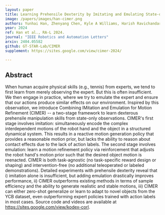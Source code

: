 ```yaml
---
layout: paper
title: Learning Prehensile Dexterity by Imitating and Emulating State-only Observations
image: /papers/images/han-cimer.png
authors: Yunhai Han, Zhenyang Chen, Kyle A Williams, Harish Ravichandar
year: 2024
ref: Han et al., RA-L 2024.
journal: "IEEE Robotics and Automation Letters"
arxiv: 2404.05582
github: GT-STAR-Lab/CIMER
supplement: https://sites.google.com/view/cimer-2024/

---
```


## Abstract

When human acquire physical skills (e.g., tennis) from experts, we tend to first learn from merely observing the expert. But this is often insufficient. We then engage in practice, where we try to emulate the expert and ensure that our actions produce similar effects on our environment. Inspired by this observation, we introduce Combining IMitation and Emulation for Motion Refinement (CIMER) -- a two-stage framework to learn dexterous prehensile manipulation skills from state-only observations.  CIMER's first stage involves imitation: simultaneously encode the complex interdependent motions of the robot hand and the object in a structured dynamical system. This results in a reactive motion generation policy that provides a reasonable motion prior, but lacks the ability to reason about contact effects due to the lack of action labels. The second stage involves emulation: learn a motion refinement policy via reinforcement that adjusts the robot hand's motion prior such that the desired object motion is reenacted. CIMER is both task-agnostic (no task-specific reward design or shaping) and intervention-free (no additional teleoperated or labeled demonstrations). Detailed experiments with prehensile dexterity reveal that i) imitation alone is insufficient, but adding emulation drastically improves performance, ii) CIMER outperforms existing methods in terms of sample efficiency and the ability to generate realistic and stable motions, iii) CIMER can either zero-shot generalize or learn to adapt to novel objects from the YCB dataset, even outperforming expert policies trained with action labels in most cases. Source code and videos are available at https://sites.google.com/view/kodex-corl.